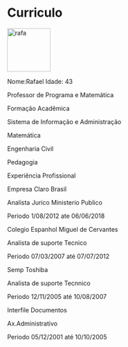 # Curriculo
 <img width="100" height="100" alt="rafa" src="https://github.com/user-attachments/assets/ab34f816-e799-4362-a930-bcbba357e545" />
 
Nome:Rafael  Idade: 43

Professor de Programa e Matemática 


Formação Acadêmica

Sistema de Informação e Administração 

Matemática 

Engenharia Civil

Pedagogia 



Experiência Profissional


Empresa Claro Brasil

Analista Jurico Ministerio Publico 

Periodo 1/08/2012 ate 06/06/2018


Colegio Espanhol Miguel de Cervantes 

Analista de suporte Tecnico

Periodo 07/03/2007  até 07/07/2012

Semp Toshiba 

Analista de suporte Tecnnico 

Periodo 12/11/2005  até 10/08/2007

Interfile Documentos 

Ax.Administrativo 

Periodo 05/12/2001   até 10/10/2005

